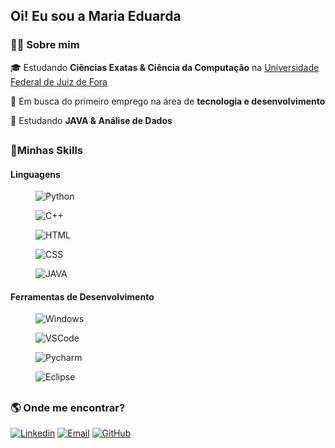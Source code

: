 <h2>Oi! Eu sou a Maria Eduarda</h2>

<h3>👩‍💻 Sobre mim</h3>

  <p>🎓   Estudando <strong>Ciências Exatas & Ciência da Computação</strong> na <a href= https://www2.ufjf.br/ufjf/ >Universidade Federal de Juiz de Fora </a>  </p>
  <p>💼   Em busca do primeiro emprego na área de <strong>tecnologia e desenvolvimento</strong> </p>
  <p>🌱   Estudando <strong>JAVA & Análise de Dados</strong>  </p> 

##

<h3>🧩Minhas Skills</h3>

<h4><strong>Linguagens</strong> </h4>

<div class ="Linguagens" style="display: inline_block"> 
  
 <figure> <img src= "https://img.shields.io/badge/Python-14354C?style=for-the-badge&logo=python&logoColor=white" alt="Python"> </figure> 
 <figure> <img src= "https://img.shields.io/badge/C%2B%2B-00599C?style=for-the-badge&logo=c%2B%2B&logoColor=white" alt="C++"> </figure>
 <figure> <img src= "https://img.shields.io/badge/HTML-239120?style=for-the-badge&logo=html5&logoColor=white" alt="HTML"> </figure>
 <figure> <img src= "https://img.shields.io/badge/CSS-239120?&style=for-the-badge&logo=css3&logoColor=white" alt="CSS"> </figure> 
 <figure> <img src= "https://img.shields.io/badge/Java-ED8B00?style=for-the-badge&logo=java&logoColor=white" alt="JAVA"> </figure> 

<h4><strong>Ferramentas de Desenvolvimento</strong> </h4>

<div class ="Ferramentas" style="display: inline_block"> 
  
 <figure> <img src= "https://img.shields.io/badge/Windows-0078D6?style=for-the-badge&logo=windows&logoColor=white" alt="Windows"> </figure> 
 <figure> <img src= "https://img.shields.io/badge/Visual_Studio_Code-0078D4?style=for-the-badge&logo=visual%20studio%20code&logoColor=white" alt="VSCode"> </figure>
 <figure> <img src= "https://img.shields.io/badge/PyCharm-000000.svg?&style=for-the-badge&logo=PyCharm&logoColor=white" alt="Pycharm"> </figure>
 <figure> <img src= "https://img.shields.io/badge/Eclipse-2C2255?style=for-the-badge&logo=eclipse&logoColor=white" alt="Eclipse"> </figure> 

</div>
  
 ##
  
<h3>🌎 Onde me encontrar?</h3>

[![Linkedin](https://img.shields.io/badge/LinkedIn-0077B5?style=for-the-badge&logo=linkedin&logoColor=white)](https://www.linkedin.com/in/maria-eduarda-simonassi/)
[![Email](https://img.shields.io/badge/Gmail-D14836?style=for-the-badge&logo=gmail&logoColor=white)](mailto:maria.simonassi@ice.ufjf.br)
[![GitHub](https://img.shields.io/badge/GitHub-100000?style=for-the-badge&logo=github&logoColor=white)](https://github.com/dudasimonassi)
